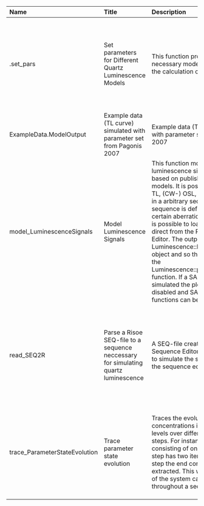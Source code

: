 

| Name                          | Title                                                                              | Description                                                                                                                                                                                                                                                                                                                                                                                                                                                                                                                                                            | Version | m.Date | m.Time | Author                                                                                                                                                    | Citation                                                                                                                                                                                                                                                                                                                                                         |
|:------------------------------|:-----------------------------------------------------------------------------------|:-----------------------------------------------------------------------------------------------------------------------------------------------------------------------------------------------------------------------------------------------------------------------------------------------------------------------------------------------------------------------------------------------------------------------------------------------------------------------------------------------------------------------------------------------------------------------|:--------|:-------|:-------|:----------------------------------------------------------------------------------------------------------------------------------------------------------|:-----------------------------------------------------------------------------------------------------------------------------------------------------------------------------------------------------------------------------------------------------------------------------------------------------------------------------------------------------------------|
| .set_pars                     | Set parameters for Different Quartz Luminescence Models                            | This function provides all necessary model parameters to the calculation of the ODEs.                                                                                                                                                                                                                                                                                                                                                                                                                                                                                  | 0.1.3   | NA     | NA     | Johannes Friedrich, University of Bayreuth (Germany), -                                                                                                | Friedrich, J., 2022. .set_pars(): Set parameters for Different Quartz Luminescence Models. Function version 0.1.3. In: Friedrich, J., Kreutzer, S., Schmidt, C., 2022. RLumModel: Solving Ordinary Differential Equations to Understand Luminescence. R package version 0.2.10.9000-37. https://CRAN.R-project.org/package=RLumModel                             |
| ExampleData.ModelOutput       | Example data (TL curve) simulated with parameter set from Pagonis 2007             | Example data (TL curve) simulated with parameter set from Pagonis 2007                                                                                                                                                                                                                                                                                                                                                                                                                                                                                                 | 0.1.1   | NA     | NA     | Johannes Friedrich, University of Bayreuth (Germany) -                                                                                                 | NA                                                                                                                                                                                                                                                                                                                                                               |
| model_LuminescenceSignals     | Model Luminescence Signals                                                         | This function models luminescence signals for quartz based on published physical models. It is possible to simulate TL, (CW-) OSL, RF measurements in a arbitrary sequence. This sequence is defined as a  list  of certain aberrations. Furthermore it is possible to load a sequence direct from the Risø Sequence Editor. The output is an  Luminescence::RLum.Analysis  object and so the plots are done by the  Luminescence::plot_RLum.Analysis  function. If a SAR sequence is simulated the plot output can be disabled and SAR analyse functions can be used. | 0.1.5   | NA     | NA     | Johannes Friedrich, University of Bayreuth (Germany), -  Sebastian Kreutzer, Geography & Earth Sciences, Aberystwyth University (United Kingdom) -  | Friedrich, J., Kreutzer, S., 2022. model_LuminescenceSignals(): Model Luminescence Signals. Function version 0.1.5. In: Friedrich, J., Kreutzer, S., Schmidt, C., 2022. RLumModel: Solving Ordinary Differential Equations to Understand Luminescence. R package version 0.2.10.9000-37. https://CRAN.R-project.org/package=RLumModel                            |
| read_SEQ2R                    | Parse a Risoe SEQ-file to a sequence neccessary for simulating quartz luminescence | A SEQ-file created by the Risoe Sequence Editor can be imported to simulate the sequence written in the sequence editor.                                                                                                                                                                                                                                                                                                                                                                                                                                               | 0.1.0   | NA     | NA     | Johannes Friedrich, University of Bayreuth (Germany), -                                                                                                | Friedrich, J., 2022. read_SEQ2R(): Parse a Risoe SEQ-file to a sequence neccessary for simulating quartz luminescence. Function version 0.1.0. In: Friedrich, J., Kreutzer, S., Schmidt, C., 2022. RLumModel: Solving Ordinary Differential Equations to Understand Luminescence. R package version 0.2.10.9000-37. https://CRAN.R-project.org/package=RLumModel |
| trace_ParameterStateEvolution | Trace parameter state evolution                                                    | Traces the evolution of the concentrations in the different levels over different simulation steps. For instance, a sequence consisting of one TL and one OSL step has two iterations. For each step the end concentration is extracted. This way, the evolution of the system can be traced throughout a sequence.                                                                                                                                                                                                                                                    | 0.1.0   | NA     | NA     | Sebastian Kreutzer, Geography & Earth Sciences, Aberystwyth University (United Kingdom) -                                                              | Kreutzer, S., 2022. trace_ParameterStateEvolution(): Trace parameter state evolution. Function version 0.1.0. In: Friedrich, J., Kreutzer, S., Schmidt, C., 2022. RLumModel: Solving Ordinary Differential Equations to Understand Luminescence. R package version 0.2.10.9000-37. https://CRAN.R-project.org/package=RLumModel                                  |

